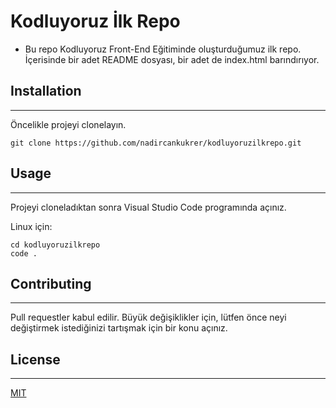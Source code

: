 # Kodluyoruz İlk Repo
* Bu repo Kodluyoruz Front-End Eğitiminde oluşturduğumuz ilk repo. İçerisinde bir adet README dosyası, bir adet de index.html barındırıyor.
## Installation
***
Öncelikle projeyi clonelayın.
```
git clone https://github.com/nadircankukrer/kodluyoruzilkrepo.git
```
##  Usage
***
Projeyi cloneladıktan sonra Visual Studio Code programında açınız. 

Linux için:
```
cd kodluyoruzilkrepo
code .
```
## Contributing
***
Pull requestler kabul edilir. Büyük değişiklikler için, lütfen önce neyi değiştirmek istediğinizi tartışmak için bir konu açınız.
## License
***
[MIT](https://choosealicense.com/licenses/mit/)